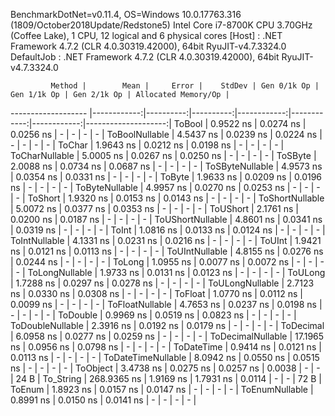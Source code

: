 
BenchmarkDotNet=v0.11.4, OS=Windows 10.0.17763.316 (1809/October2018Update/Redstone5)
Intel Core i7-8700K CPU 3.70GHz (Coffee Lake), 1 CPU, 12 logical and 6 physical cores
  [Host]     : .NET Framework 4.7.2 (CLR 4.0.30319.42000), 64bit RyuJIT-v4.7.3324.0
  DefaultJob : .NET Framework 4.7.2 (CLR 4.0.30319.42000), 64bit RyuJIT-v4.7.3324.0


             Method |        Mean |     Error |    StdDev | Gen 0/1k Op | Gen 1/1k Op | Gen 2/1k Op | Allocated Memory/Op |
------------------- |------------:|----------:|----------:|------------:|------------:|------------:|--------------------:|
             ToBool |   0.9522 ns | 0.0274 ns | 0.0256 ns |           - |           - |           - |                   - |
     ToBoolNullable |   4.5437 ns | 0.0239 ns | 0.0224 ns |           - |           - |           - |                   - |
             ToChar |   1.9643 ns | 0.0212 ns | 0.0198 ns |           - |           - |           - |                   - |
     ToCharNullable |   5.0005 ns | 0.0267 ns | 0.0250 ns |           - |           - |           - |                   - |
            ToSByte |   2.0088 ns | 0.0734 ns | 0.0687 ns |           - |           - |           - |                   - |
    ToSByteNullable |   4.9573 ns | 0.0354 ns | 0.0331 ns |           - |           - |           - |                   - |
             ToByte |   1.9633 ns | 0.0209 ns | 0.0196 ns |           - |           - |           - |                   - |
     ToByteNullable |   4.9957 ns | 0.0270 ns | 0.0253 ns |           - |           - |           - |                   - |
            ToShort |   1.9320 ns | 0.0153 ns | 0.0143 ns |           - |           - |           - |                   - |
    ToShortNullable |   5.0072 ns | 0.0377 ns | 0.0353 ns |           - |           - |           - |                   - |
           ToUShort |   2.1761 ns | 0.0200 ns | 0.0187 ns |           - |           - |           - |                   - |
   ToUShortNullable |   4.8601 ns | 0.0341 ns | 0.0319 ns |           - |           - |           - |                   - |
              ToInt |   1.0816 ns | 0.0133 ns | 0.0124 ns |           - |           - |           - |                   - |
      ToIntNullable |   4.1331 ns | 0.0231 ns | 0.0216 ns |           - |           - |           - |                   - |
             ToUInt |   1.9421 ns | 0.0121 ns | 0.0113 ns |           - |           - |           - |                   - |
     ToUIntNullable |   4.8155 ns | 0.0276 ns | 0.0244 ns |           - |           - |           - |                   - |
             ToLong |   1.0955 ns | 0.0077 ns | 0.0072 ns |           - |           - |           - |                   - |
     ToLongNullable |   1.9733 ns | 0.0131 ns | 0.0123 ns |           - |           - |           - |                   - |
            ToULong |   1.7288 ns | 0.0297 ns | 0.0278 ns |           - |           - |           - |                   - |
    ToULongNullable |   2.7123 ns | 0.0330 ns | 0.0308 ns |           - |           - |           - |                   - |
            ToFloat |   1.0770 ns | 0.0112 ns | 0.0099 ns |           - |           - |           - |                   - |
    ToFloatNullable |   4.7653 ns | 0.0237 ns | 0.0198 ns |           - |           - |           - |                   - |
           ToDouble |   0.9969 ns | 0.0519 ns | 0.0823 ns |           - |           - |           - |                   - |
   ToDoubleNullable |   2.3916 ns | 0.0192 ns | 0.0179 ns |           - |           - |           - |                   - |
          ToDecimal |   6.0958 ns | 0.0277 ns | 0.0259 ns |           - |           - |           - |                   - |
  ToDecimalNullable |  17.1965 ns | 0.0956 ns | 0.0798 ns |           - |           - |           - |                   - |
         ToDateTime |   0.9414 ns | 0.0121 ns | 0.0113 ns |           - |           - |           - |                   - |
 ToDateTimeNullable |   8.0942 ns | 0.0550 ns | 0.0515 ns |           - |           - |           - |                   - |
           ToObject |   3.4738 ns | 0.0275 ns | 0.0257 ns |      0.0038 |           - |           - |                24 B |
          To_String | 268.9365 ns | 1.9169 ns | 1.7931 ns |      0.0114 |           - |           - |                72 B |
             ToEnum |   1.8923 ns | 0.0157 ns | 0.0147 ns |           - |           - |           - |                   - |
     ToEnumNullable |   0.8991 ns | 0.0150 ns | 0.0141 ns |           - |           - |           - |                   - |
